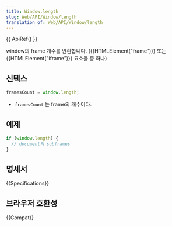 ```yaml
---
title: Window.length
slug: Web/API/Window/length
translation_of: Web/API/Window/length
---
```


{{ ApiRef() }}

window의 frame 개수를 반환합니다. ({{HTMLElement("frame")}} 또는 {{HTMLElement("iframe")}} 요소들 중 하나)

## 신텍스

```js
framesCount = window.length;
```

- `framesCount` 는 frame의 개수이다.

## 예제

```js
if (window.length) {
  // document의 subframes
}
```

## 명세서

{{Specifications}}

## 브라우저 호환성

{{Compat}}

